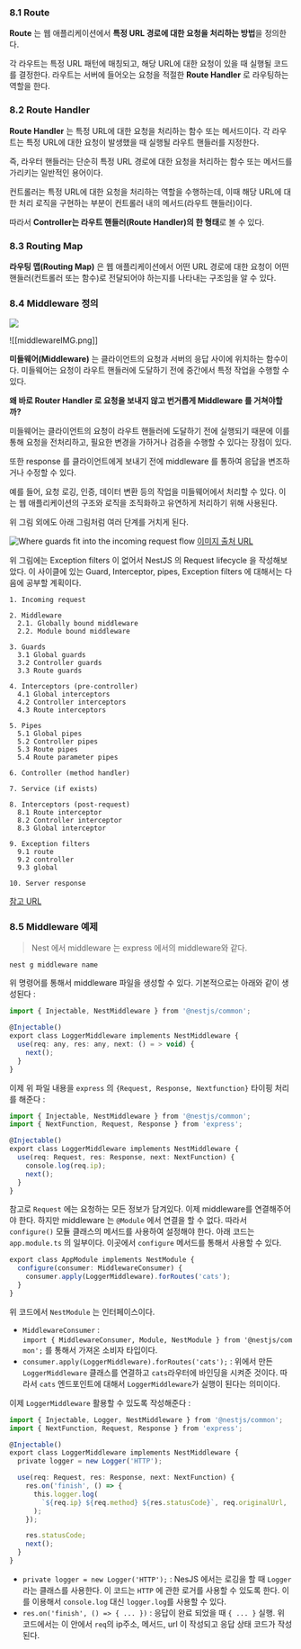 ### 8.1 Route

**Route** 는 웹 애플리케이션에서 **특정 URL 경로에 대한 요청을 처리하는 방법**을 정의한다. 

각 라우트는 특정 URL 패턴에 매칭되고, 해당 URL에 대한 요청이 있을 때 실행될 코드를 결정한다. 라우트는 서버에 들어오는 요청을 적절한 **Route Handler** 로 라우팅하는 역할을 한다.

### 8.2 Route Handler

**Route Handler** 는 특정 URL에 대한 요청을 처리하는 함수 또는 메서드이다. 각 라우트는 특정 URL에 대한 요청이 발생했을 때 실행될 라우트 핸들러를 지정한다. 

즉, 라우터 핸들러는 단순히 특정 URL 경로에 대한 요청을 처리하는 함수 또는 메서드를 가리키는 일반적인 용어이다.

컨트롤러는 특정 URL에 대한 요청을 처리하는 역할을 수행하는데, 이때 해당 URL에 대한 처리 로직을 구현하는 부분이 컨트롤러 내의 메서드(라우트 핸들러)이다.

따라서 **Controller는 라우트 핸들러(Route Handler)의 한 형태**로 볼 수 있다.

### 8.3 Routing Map

**라우팅 맵(Routing Map)** 은 웹 애플리케이션에서 어떤 URL 경로에 대한 요청이 어떤 핸들러(컨트롤러 또는 함수)로 전달되어야 하는지를 나타내는 구조임을 알 수 있다.

### 8.4 Middleware 정의

![](https://docs.nestjs.com/assets/Middlewares_1.png)

![[middlewareIMG.png]]

**미들웨어(Middleware)** 는 클라이언트의 요청과 서버의 응답 사이에 위치하는 함수이다. 미들웨어는 요청이 라우트 핸들러에 도달하기 전에 중간에서 특정 작업을 수행할 수 있다.

**왜 바로 Router Handler 로 요청을 보내지 않고 번거롭게 Middleware 를 거쳐야할까?**

미들웨어는 클라이언트의 요청이 라우트 핸들러에 도달하기 전에 실행되기 때문에 이를 통해 요청을 전처리하고, 필요한 변경을 가하거나 검증을 수행할 수 있다는 장점이 있다.

또한 response 를 클라이언트에게 보내기 전에 middleware 를 통하여 응답을 변조하거나 수정할 수 있다.

예를 들어, 요청 로깅, 인증, 데이터 변환 등의 작업을 미들웨어에서 처리할 수 있다. 이는 웹 애플리케이션의 구조와 로직을 조직화하고 유연하게 처리하기 위해 사용된다.

위 그림 외에도 아래 그림처럼 여러 단계를 거치게 된다. 

![Where guards fit into the incoming request flow](https://blog.logrocket.com/wp-content/uploads/2023/03/incoming-request-flow-guards.png)
[이미지 출처 URL](https://blog.logrocket.com/understanding-guards-nestjs/)

위 그림에는 Exception filters 이 없어서 NestJS 의 Request lifecycle 을 작성해보았다. 이 사이클에 있는 Guard, Interceptor, pipes, Exception filters 에 대해서는 다음에 공부할 계획이다. 

```
1. Incoming request

2. Middleware
  2.1. Globally bound middleware
  2.2. Module bound middleware

3. Guards
  3.1 Global guards
  3.2 Controller guards
  3.3 Route guards

4. Interceptors (pre-controller)
  4.1 Global interceptors
  4.2 Controller interceptors
  4.3 Route interceptors

5. Pipes
  5.1 Global pipes
  5.2 Controller pipes
  5.3 Route pipes
  5.4 Route parameter pipes

6. Controller (method handler)

7. Service (if exists)

8. Interceptors (post-request)
  8.1 Route interceptor
  8.2 Controller interceptor
  8.3 Global interceptor

9. Exception filters
  9.1 route
  9.2 controller
  9.3 global

10. Server response
```

[참고 URL](https://docs.nestjs.com/faq/request-lifecycle)

### 8.5 Middleware 예제

> Nest 에서 middleware 는 express 에서의 middleware와 같다.

``` 
nest g middleware name
```

위 명령어를 통해서 middleware 파일을 생성할 수 있다. 기본적으로는 아래와 같이 생성된다 :

``` ts
import { Injectable, NestMiddleware } from '@nestjs/common';

@Injectable()
export class LoggerMiddleware implements NestMiddleware {
  use(req: any, res: any, next: () = > void) {
    next();
  }
}
```

이제 위 파일 내용을 `express` 의 `{Request, Response, Nextfunction}` 타이핑 처리를 해준다 :

``` ts
import { Injectable, NestMiddleware } from '@nestjs/common';
import { NextFunction, Request, Response } from 'express';

@Injectable()
export class LoggerMiddleware implements NestMiddleware {
  use(req: Request, res: Response, next: NextFunction) {
    console.log(req.ip);
    next();
  }
}
```

참고로 `Request` 에는 요청하는 모든 정보가 담겨있다. 이제 middleware를 연결해주어야 한다. 하지만 middleware 는 `@Module` 에서 연결을 할 수 없다. 따라서 `configure()` 모듈 클래스의 메서드를 사용하여 설정해야 한다. 아래 코드는 `app.module.ts` 의 일부이다. 이곳에서 `configure` 메서드를 통해서 사용할 수 있다.

``` ts
export class AppModule implements NestModule {
  configure(consumer: MiddlewareConsumer) {
    consumer.apply(LoggerMiddleware).forRoutes('cats');
  }
}
```

위 코드에서 `NestModule` 는 인터페이스이다. 
- `MiddlewareConsumer` : `import { MiddlewareConsumer, Module, NestModule } from '@nestjs/common';` 를 통해서 가져온 소비자 타입이다.
- `consumer.apply(LoggerMiddleware).forRoutes('cats');` : 위에서 만든 `LoggerMiddleware` 클래스를 연결하고 `cats`라우터에 바인딩을 시켜준 것이다. 따라서 `cats` 엔드포인트에 대해서 `LoggerMiddleware`가 실행이 된다는 의미이다.

이제 `LoggerMiddleware` 활용할 수 있도록 작성해준다 :

``` ts
import { Injectable, Logger, NestMiddleware } from '@nestjs/common';
import { NextFunction, Request, Response } from 'express';

@Injectable()
export class LoggerMiddleware implements NestMiddleware {
  private logger = new Logger('HTTP');

  use(req: Request, res: Response, next: NextFunction) {
    res.on('finish', () => {
      this.logger.log(
        `${req.ip} ${req.method} ${res.statusCode}`, req.originalUrl,
      );
    });

    res.statusCode;
    next();
  }
}
```
- `private logger = new Logger('HTTP');` : NesJS 에서는 로깅을 할 때 `Logger` 라는 클래스를 사용한다. 이 코드는 `HTTP` 에 관한 로거를 사용할 수 있도록 한다. 이를 이용해서 `console.log` 대신 `logger.log`를 사용할 수 있다.
- `res.on('finish', () => { ... })` : 응답이 완료 되었을 때 `{ ... }` 실행. 위 코드에서는 이 안에서 `req`의 ip주소, 메서드, url 이 작성되고 응답 상태 코드가 작성된다.